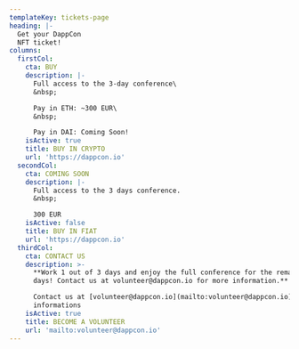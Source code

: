 ```yaml
---
templateKey: tickets-page
heading: |-
  Get your DappCon
  NFT ticket!
columns:
  firstCol:
    cta: BUY
    description: |-
      Full access to the 3-day conference\
      &nbsp;  

      Pay in ETH: ~300 EUR\
      &nbsp;  

      Pay in DAI: Coming Soon!
    isActive: true
    title: BUY IN CRYPTO
    url: 'https://dappcon.io'
  secondCol:
    cta: COMING SOON
    description: |-
      Full access to the 3 days conference.  
      &nbsp;

      300 EUR  
    isActive: false
    title: BUY IN FIAT
    url: 'https://dappcon.io'
  thirdCol:
    cta: CONTACT US
    description: >-
      **Work 1 out of 3 days and enjoy the full conference for the remaining
      days! Contact us at volunteer@dappcon.io for more information.**   &nbsp;\

      Contact us at [volunteer@dappcon.io](mailto:volunteer@dappcon.io) for more
      informations
    isActive: true
    title: BECOME A VOLUNTEER
    url: 'mailto:volunteer@dappcon.io'
---
```


